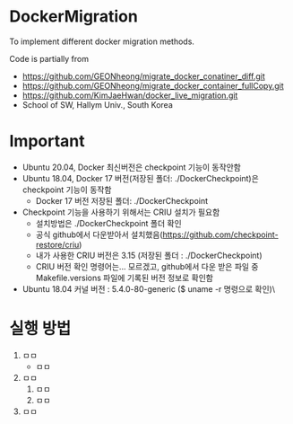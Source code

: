 # DockerMigration

To implement different docker migration methods.

Code is partially from
- https://github.com/GEONheong/migrate_docker_conatiner_diff.git
- https://github.com/GEONheong/migrate_docker_container_fullCopy.git
- https://github.com/KimJaeHwan/docker_live_migration.git
- School of SW, Hallym Univ., South Korea

# Important
- Ubuntu 20.04, Docker 최신버전은 checkpoint 기능이 동작안함
- Ubuntu 18.04, Docker 17 버전(저장된 폴더: ./DockerCheckpoint)은 checkpoint 기능이 동작함
	- Docker 17 버전 저장된 폴더: ./DockerCheckpoint
- Checkpoint 기능을 사용하기 위해서는 CRIU 설치가 필요함
	- 설치방법은 ./DockerCheckpoint 폴더 확인
	- 공식 github에서 다운받아서 설치했음(https://github.com/checkpoint-restore/criu) 
	- 내가 사용한 CRIU 버전은 3.15 (저장된 폴더 : ./DockerCheckpoint)
	- CRIU 버전 확인 명령어는... 모르겠고, github에서 다운 받은 파일 중 Makefile.versions 파일에 기록된 버전 정보로 확인함
- Ubuntu 18.04 커널 버전 : 5.4.0-80-generic ($ uname -r 명령으로 확인)\

# 실행 방법
1. ㅁㅁ
	- ㅁㅁ
2. ㅁㅁ
	1. ㅁㅁ
	2. ㅁㅁ
3. ㅁㅁ